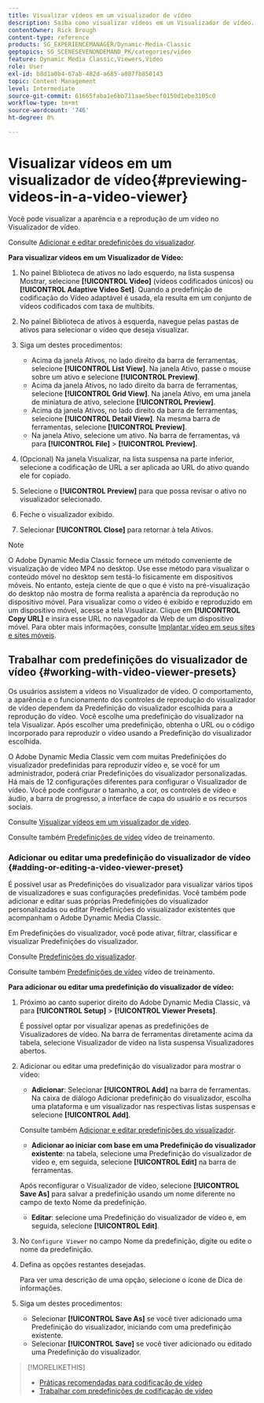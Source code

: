 ```yaml
---
title: Visualizar vídeos em um visualizador de vídeo
description: Saiba como visualizar vídeos em um Visualizador de vídeo.
contentOwner: Rick Brough
content-type: reference
products: SG_EXPERIENCEMANAGER/Dynamic-Media-Classic
geptopics: SG_SCENESEVENONDEMAND_PK/categories/video
feature: Dynamic Media Classic,Viewers,Video
role: User
exl-id: b8d1a0b4-67ab-482d-a685-a087fb850143
topic: Content Management
level: Intermediate
source-git-commit: 61665faba1e6bb711aae5becf0150d1ebe3105c0
workflow-type: tm+mt
source-wordcount: '746'
ht-degree: 0%

---
```


# Visualizar vídeos em um visualizador de vídeo{#previewing-videos-in-a-video-viewer}

Você pode visualizar a aparência e a reprodução de um vídeo no Visualizador de vídeo.

Consulte [Adicionar e editar predefinições do visualizador](application-setup.md#adding_and_editing_viewer_presets).

**Para visualizar vídeos em um Visualizador de Vídeo:**

1. No painel Biblioteca de ativos no lado esquerdo, na lista suspensa Mostrar, selecione **[!UICONTROL Video]** (vídeos codificados únicos) ou **[!UICONTROL Adaptive Video Set]**. Quando a predefinição de codificação do Vídeo adaptável é usada, ela resulta em um conjunto de vídeos codificados com taxa de multibits.
1. No painel Biblioteca de ativos à esquerda, navegue pelas pastas de ativos para selecionar o vídeo que deseja visualizar.
1. Siga um destes procedimentos:

   * Acima da janela Ativos, no lado direito da barra de ferramentas, selecione **[!UICONTROL List View]**. Na janela Ativo, passe o mouse sobre um ativo e selecione **[!UICONTROL Preview]**.
   * Acima da janela Ativos, no lado direito da barra de ferramentas, selecione **[!UICONTROL Grid View]**. Na janela Ativo, em uma janela de miniatura de ativo, selecione **[!UICONTROL Preview]**.
   * Acima da janela Ativos, no lado direito da barra de ferramentas, selecione **[!UICONTROL Detail View]**. Na mesma barra de ferramentas, selecione **[!UICONTROL Preview]**.
   * Na janela Ativo, selecione um ativo. Na barra de ferramentas, vá para **[!UICONTROL File]** > **[!UICONTROL Preview]**.

1. (Opcional) Na janela Visualizar, na lista suspensa na parte inferior, selecione a codificação de URL a ser aplicada ao URL do ativo quando ele for copiado.
1. Selecione o **[!UICONTROL Preview]** para que possa revisar o ativo no visualizador selecionado.
1. Feche o visualizador exibido.
1. Selecionar **[!UICONTROL Close]** para retornar à tela Ativos.

>[!NOTE]
>
>O Adobe Dynamic Media Classic fornece um método conveniente de visualização de vídeo MP4 no desktop. Use esse método para visualizar o conteúdo móvel no desktop sem testá-lo fisicamente em dispositivos móveis. No entanto, esteja ciente de que o que é visto na pré-visualização do desktop não mostra de forma realista a aparência da reprodução no dispositivo móvel. Para visualizar como o vídeo é exibido e reproduzido em um dispositivo móvel, acesse a tela Visualizar. Clique em **[!UICONTROL Copy URL]** e insira esse URL no navegador da Web de um dispositivo móvel. Para obter mais informações, consulte [Implantar vídeo em seus sites e sites móveis](deploying-video-websites-mobile-sites.md#deploying_video_to_your_websites_and_mobile_sites).

## Trabalhar com predefinições do visualizador de vídeo {#working-with-video-viewer-presets}

Os usuários assistem a vídeos no Visualizador de vídeo. O comportamento, a aparência e o funcionamento dos controles de reprodução do visualizador de vídeo dependem da Predefinição do visualizador escolhida para a reprodução do vídeo. Você escolhe uma predefinição do visualizador na tela Visualizar. Após escolher uma predefinição, obtenha o URL ou o código incorporado para reproduzir o vídeo usando a Predefinição do visualizador escolhida.

O Adobe Dynamic Media Classic vem com muitas Predefinições do visualizador predefinidas para reproduzir vídeo e, se você for um administrador, poderá criar Predefinições do visualizador personalizadas. Há mais de 12 configurações diferentes para configurar o Visualizador de vídeo. Você pode configurar o tamanho, a cor, os controles de vídeo e áudio, a barra de progresso, a interface de capa do usuário e os recursos sociais.

Consulte [Visualizar vídeos em um visualizador de vídeo](previewing-videos-video-viewer.md#previewing_videos_in_a_video_viewer).

Consulte também [Predefinições de vídeo](https://s7d5.scene7.com/s7viewers/html5/VideoViewer.html?videoserverurl=https://s7d5.scene7.com/is/content/&amp;emailurl=https://s7d5.scene7.com/s7/emailFriend&amp;serverUrl=https://s7d5.scene7.com/is/image/&amp;config=Scene7SharedAssets/Universal_HTML5_Video&amp;contenturl=https://s7d5.scene7.com/skins/&amp;asset=S7tutorials/549_video-presets_converted%20renamed_Done-AVS) vídeo de treinamento.

### Adicionar ou editar uma predefinição do visualizador de vídeo {#adding-or-editing-a-video-viewer-preset}

É possível usar as Predefinições do visualizador para visualizar vários tipos de visualizadores e suas configurações predefinidas. Você também pode adicionar e editar suas próprias Predefinições do visualizador personalizadas ou editar Predefinições do visualizador existentes que acompanham o Adobe Dynamic Media Classic.

Em Predefinições do visualizador, você pode ativar, filtrar, classificar e visualizar Predefinições do visualizador.

Consulte [Predefinições do visualizador](application-setup.md#viewer_presets).

Consulte também [Predefinições de vídeo](https://s7d5.scene7.com/s7viewers/html5/VideoViewer.html?videoserverurl=https://s7d5.scene7.com/is/content/&amp;emailurl=https://s7d5.scene7.com/s7/emailFriend&amp;serverUrl=https://s7d5.scene7.com/is/image/&amp;config=Scene7SharedAssets/Universal_HTML5_Video&amp;contenturl=https://s7d5.scene7.com/skins/&amp;asset=S7tutorials/549_video-presets_converted%20renamed_Done-AVS) vídeo de treinamento.

**Para adicionar ou editar uma predefinição do visualizador de vídeo:**

1. Próximo ao canto superior direito do Adobe Dynamic Media Classic, vá para **[!UICONTROL Setup]** > **[!UICONTROL Viewer Presets]**.

   É possível optar por visualizar apenas as predefinições de Visualizadores de vídeo. Na barra de ferramentas diretamente acima da tabela, selecione Visualizador de vídeo na lista suspensa Visualizadores abertos.

1. Adicionar ou editar uma predefinição do visualizador para mostrar o vídeo:

   * **Adicionar**: Selecionar **[!UICONTROL Add]** na barra de ferramentas. Na caixa de diálogo Adicionar predefinição do visualizador, escolha uma plataforma e um visualizador nas respectivas listas suspensas e selecione **[!UICONTROL Add]**.

   Consulte também [Adicionar e editar predefinições do visualizador](application-setup.md#adding_and_editing_viewer_presets).

   * **Adicionar ao iniciar com base em uma Predefinição do visualizador existente**: na tabela, selecione uma Predefinição do visualizador de vídeo e, em seguida, selecione **[!UICONTROL Edit]** na barra de ferramentas.

   Após reconfigurar o Visualizador de vídeo, selecione **[!UICONTROL Save As]** para salvar a predefinição usando um nome diferente no campo de texto Nome da predefinição.

   * **Editar**: selecione uma Predefinição do visualizador de vídeo e, em seguida, selecione **[!UICONTROL Edit]**.

1. No `Configure Viewer` no campo Nome da predefinição, digite ou edite o nome da predefinição.
1. Defina as opções restantes desejadas.

   Para ver uma descrição de uma opção, selecione o ícone de Dica de informações.

1. Siga um destes procedimentos:

   * Selecionar **[!UICONTROL Save As]** se você tiver adicionado uma Predefinição do visualizador, iniciando com uma predefinição existente.
   * Selecionar **[!UICONTROL Save]** se você tiver adicionado ou editado uma Predefinição do visualizador.

>[!MORELIKETHIS]
>
>* [Práticas recomendadas para codificação de vídeo](uploading-encoding-videos.md#best_practices_for_video_encoding)
>* [Trabalhar com predefinições de codificação de vídeo](uploading-encoding-videos.md#working_with_video_encoding_presets)
